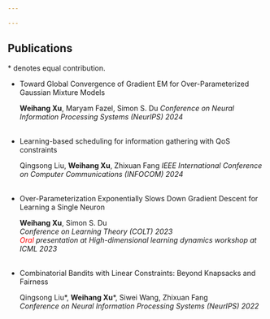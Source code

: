 ```yaml
---

---
```


## Publications

\* denotes equal contribution.

- Toward Global Convergence of Gradient EM for Over-Parameterized Gaussian Mixture Models
  
  **Weihang Xu**, Maryam Fazel, Simon S. Du
  *Conference on Neural Information Processing Systems (NeurIPS) 2024*
<br/><br/>
- Learning-based scheduling for information gathering with QoS constraints
  
  Qingsong Liu, **Weihang Xu**, Zhixuan Fang
  *IEEE International Conference on Computer Communications (INFOCOM) 2024*
<br/><br/>
- Over-Parameterization Exponentially Slows Down Gradient Descent for Learning a Single Neuron  
  
  **Weihang Xu**, Simon S. Du  
  <em>Conference on Learning Theory (COLT) 2023\
  <span style="color:red">Oral</span> presentation at High-dimensional learning dynamics workshop at ICML 2023</em>
<br/><br/>
- Combinatorial Bandits with Linear Constraints: Beyond Knapsacks and Fairness  
  
  Qingsong Liu\*, **Weihang Xu**\*, Siwei Wang, Zhixuan Fang  
  *Conference on Neural Information Processing Systems (NeurIPS) 2022*